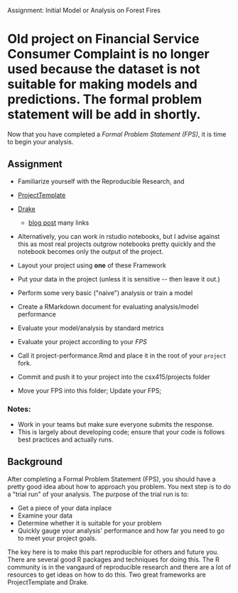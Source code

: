 Assignment: Initial Model or Analysis on Forest Fires

Old project on Financial Service Consumer Complaint is no longer used because the dataset is not suitable for making models and predictions. The formal problem statement will be add in shortly.
================

Now that you have completed a *Formal Problem Statement (FPS)*, it is time to begin your analysis.

Assignment
----------

-   Familiarize yourself with the Reproducible Research, and
-   [ProjectTemplate](http://projecttemplate.net/)
-   [Drake](https://github.com/ropensci/drake)
    -   [blog post](https://ropensci.org/blog/2018/02/06/drake/) many links
-   Alternatively, you can work in rstudio notebooks, but I advise against this as most real projects outgrow notebooks pretty quickly and the notebook becomes only the output of the project.

-   Layout your project using **one** of these Framework
-   Put your data in the project (unless it is sensitive -- then leave it out.)

-   Perform some very basic ("naive") analysis or train a model

-   Create a RMarkdown document for evaluating analysis/model performance
-   Evaluate your model/analysis by standard metrics
-   Evaluate your project according to your *FPS*
-   Call it project-performance.Rmd and place it in the root of your `project` fork.

-   Commit and push it to your project into the csx415/projects folder

-   Move your FPS into this folder; Update your FPS;

### Notes:

-   Work in your teams but make sure everyone submits the response.
-   This is largely about developing code; ensure that your code is follows best practices and actually runs.

Background
----------

After completing a Formal Problem Statement (FPS), you should have a pretty good idea about how to approach you problem. You next step is to do a "trial run" of your analysis. The purpose of the trial run is to:

-   Get a piece of your data inplace
-   Examine your data
-   Determine whether it is suitable for your problem
-   Quickly gauge your analysis' performance and how far you need to go to meet your project goals.

The key here is to make this part reproducible for others and future you. There are several good R packages and techniques for doing this. The R community is in the vangaurd of reproducible research and there are a lot of resources to get ideas on how to do this. Two great frameworks are ProjectTemplate and Drake.

